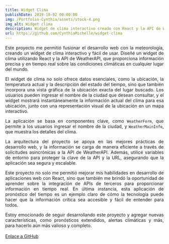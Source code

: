 ```yaml
---
title: Widget Clima
publishDate: 2019-10-02 00:00:00
img: /Portfolio-Cynthia/assets/stock-4.png
img_alt: Widget clima
description: Widget de clima interactivo creado con React y la API de WeatherAPI. 
url: https://github.com/CynthiaMichelle/widget-clima
---
```

<style>
  p {
    text-align: justify;
  }
</style>

Este proyecto me permitió fusionar el desarrollo web con la meteorología, creando un widget de clima interactivo y fácil de usar. Diseñé un widget de clima utilizando React y la API de WeatherAPI, que proporciona información precisa y en tiempo real sobre las condiciones climáticas en cualquier lugar del mundo.

El widget de clima no solo ofrece datos esenciales, como la ubicación, la temperatura actual y la descripción del estado del tiempo, sino que también incorpora una vista gráfica de la ubicación exacta del lugar buscado. Los usuarios pueden ingresar el nombre de la ciudad que desean consultar, y el widget mostrará instantáneamente la información actual del clima para esa ubicación, junto con una representación visual de la ubicación en un mapa interactivo.

La aplicación se basa en componentes clave, como `WeatherForm`, que permite a los usuarios ingresar el nombre de la ciudad, y `WeatherMainInfo`, que muestra los detalles del clima.

La arquitectura del proyecto se apoya en las mejores prácticas de desarrollo web, y la información se carga de manera eficiente a través de solicitudes asincrónicas a la API de WeatherAPI. Además, utilicé variables de entorno para proteger la clave de la API y la URL, asegurando que la aplicación sea segura y escalable.

Este proyecto no solo me permitió mejorar mis habilidades en desarrollo de aplicaciones web con React, sino que también me brindó la oportunidad de aprender sobre la integración de APIs de terceros para proporcionar información en tiempo real. En última instancia, esta aplicación de pronóstico del tiempo es un ejemplo claro de cómo la tecnología puede hacer que la información crítica sea accesible y fácil de entender para todos.

Estoy emocionado de seguir desarrollando este proyecto y agregar nuevas características, como pronósticos extendidos, alertas climáticas y más, para hacerlo aún más valioso y completo.
<br>
<br>
<a href="https://github.com/CynthiaMichelle/widget-clima" target="_blank">Enlace a GitHub</a>
<br>
<br>
